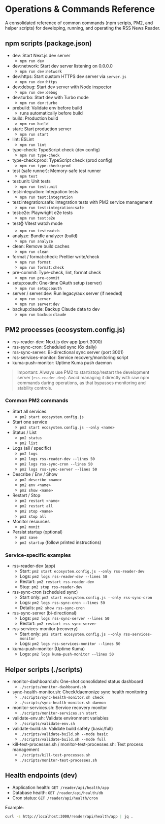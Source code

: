# Operations & Commands Reference

A consolidated reference of common commands (npm scripts, PM2, and helper scripts) for developing, running, and operating the RSS News Reader.

## npm scripts (package.json)

- dev: Start Next.js dev server
  - `npm run dev`
- dev:network: Start dev server listening on 0.0.0.0
  - `npm run dev:network`
- dev:https: Start custom HTTPS dev server via `server.js`
  - `npm run dev:https`
- dev:debug: Start dev server with Node inspector
  - `npm run dev:debug`
- dev:turbo: Start dev with Turbo mode
  - `npm run dev:turbo`
- prebuild: Validate env before build
  - runs automatically before build
- build: Production build
  - `npm run build`
- start: Start production server
  - `npm run start`
- lint: ESLint
  - `npm run lint`
- type-check: TypeScript check (dev config)
  - `npm run type-check`
- type-check:prod: TypeScript check (prod config)
  - `npm run type-check:prod`
- test (safe runner): Memory-safe test runner
  - `npm test`
- test:unit: Unit tests
  - `npm run test:unit`
- test:integration: Integration tests
  - `npm run test:integration`
- test:integration:safe: Integration tests with PM2 service management
  - `npm run test:integration:safe`
- test:e2e: Playwright e2e tests
  - `npm run test:e2e`
- test:watch: Vitest watch mode
  - `npm run test:watch`
- analyze: Bundle analyzer (build)
  - `npm run analyze`
- clean: Remove build caches
  - `npm run clean`
- format / format:check: Prettier write/check
  - `npm run format`
  - `npm run format:check`
- pre-commit: Type-check, lint, format check
  - `npm run pre-commit`
- setup:oauth: One-time OAuth setup (server)
  - `npm run setup:oauth`
- server / server:dev: Run legacy/aux server (if needed)
  - `npm run server`
  - `npm run server:dev`
- backup:claude: Backup Claude data to dev
  - `npm run backup:claude`

## PM2 processes (ecosystem.config.js)

- rss-reader-dev: Next.js dev app (port 3000)
- rss-sync-cron: Scheduled sync (6x daily)
- rss-sync-server: Bi-directional sync server (port 3001)
- rss-services-monitor: Service recovery/monitoring script
- kuma-push-monitor: Uptime Kuma push daemon

> Important: Always use PM2 to start/stop/restart the development server (`rss-reader-dev`). Avoid managing it directly with raw npm commands during operations, as that bypasses monitoring and stability controls.

### Common PM2 commands

- Start all services
  - `pm2 start ecosystem.config.js`
- Start one service
  - `pm2 start ecosystem.config.js --only <name>`
- Status / List
  - `pm2 status`
  - `pm2 list`
- Logs (all / specific)
  - `pm2 logs`
  - `pm2 logs rss-reader-dev --lines 50`
  - `pm2 logs rss-sync-cron --lines 50`
  - `pm2 logs rss-sync-server --lines 50`
- Describe / Env / Show
  - `pm2 describe <name>`
  - `pm2 env <name>`
  - `pm2 show <name>`
- Restart / Stop
  - `pm2 restart <name>`
  - `pm2 restart all`
  - `pm2 stop <name>`
  - `pm2 stop all`
- Monitor resources
  - `pm2 monit`
- Persist startup (optional)
  - `pm2 save`
  - `pm2 startup` (follow printed instructions)

### Service-specific examples

- rss-reader-dev (app)
  - Start: `pm2 start ecosystem.config.js --only rss-reader-dev`
  - Logs: `pm2 logs rss-reader-dev --lines 50`
  - Restart: `pm2 restart rss-reader-dev`
  - Stop: `pm2 stop rss-reader-dev`
- rss-sync-cron (scheduled sync)
  - Start only: `pm2 start ecosystem.config.js --only rss-sync-cron`
  - Logs: `pm2 logs rss-sync-cron --lines 50`
  - Details: `pm2 show rss-sync-cron`
- rss-sync-server (bi-directional)
  - Logs: `pm2 logs rss-sync-server --lines 50`
  - Restart: `pm2 restart rss-sync-server`
- rss-services-monitor (recovery)
  - Start only: `pm2 start ecosystem.config.js --only rss-services-monitor`
  - Logs: `pm2 logs rss-services-monitor --lines 50`
- kuma-push-monitor (Uptime Kuma)
  - Logs: `pm2 logs kuma-push-monitor --lines 50`

## Helper scripts (./scripts)

- monitor-dashboard.sh: One-shot consolidated status dashboard
  - `./scripts/monitor-dashboard.sh`
- sync-health-monitor.sh: Check/daemonize sync health monitoring
  - `./scripts/sync-health-monitor.sh check`
  - `./scripts/sync-health-monitor.sh daemon`
- monitor-services.sh: Service recovery monitor
  - `./scripts/monitor-services.sh start`
- validate-env.sh: Validate environment variables
  - `./scripts/validate-env.sh`
- validate-build.sh: Validate build safety (basic/full)
  - `./scripts/validate-build.sh --mode basic`
  - `./scripts/validate-build.sh --mode full`
- kill-test-processes.sh / monitor-test-processes.sh: Test process management
  - `./scripts/kill-test-processes.sh`
  - `./scripts/monitor-test-processes.sh`

## Health endpoints (dev)

- Application health: `GET /reader/api/health/app`
- Database health: `GET /reader/api/health/db`
- Cron status: `GET /reader/api/health/cron`

Example:

```bash
curl -s http://localhost:3000/reader/api/health/app | jq .
```
